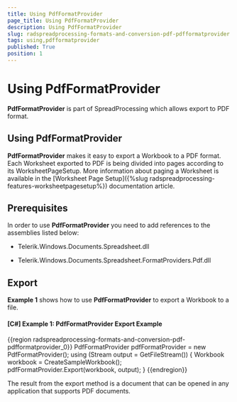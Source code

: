 ```yaml
---
title: Using PdfFormatProvider
page_title: Using PdfFormatProvider
description: Using PdfFormatProvider
slug: radspreadprocessing-formats-and-conversion-pdf-pdfformatprovider
tags: using,pdfformatprovider
published: True
position: 1
---
```


# Using PdfFormatProvider



__PdfFormatProvider__ is part of SpreadProcessing which allows export to PDF format.
      

## Using PdfFormatProvider

__PdfFormatProvider__ makes it easy to export a Workbook to a PDF format. Each Worksheet exported to PDF is being divided into pages according to its WorksheetPageSetup. More information about paging a Worksheet is available in the [Worksheet Page Setup]({%slug radspreadprocessing-features-worksheetpagesetup%}) documentation article.
        

## Prerequisites

In order to use __PdfFormatProvider__ you need to add references to the assemblies listed below:
        

* Telerik.Windows.Documents.Spreadsheet.dll
            

* Telerik.Windows.Documents.Spreadsheet.FormatProviders.Pdf.dll
            

## Export

__Example 1__ shows how to use __PdfFormatProvider__ to export a Workbook to a file.
        

#### __[C#] Example 1: PdfFormatProvider Export Example__

{{region radspreadprocessing-formats-and-conversion-pdf-pdfformatprovider_0}}
	                PdfFormatProvider pdfFormatProvider = new PdfFormatProvider();
	                using (Stream output = GetFileStream())
	                {
	                    Workbook workbook = CreateSampleWorkbook();
	                    pdfFormatProvider.Export(workbook, output);
	                }
	{{endregion}}



The result from the export method is a document that can be opened in any application that supports PDF documents.
        
